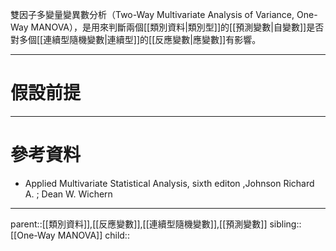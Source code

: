 雙因子多變量變異數分析（Two-Way Multivariate Analysis of Variance, One-Way MANOVA），是用來判斷兩個[[類別資料|類別型]]的[[預測變數|自變數]]是否對多個[[連續型隨機變數|連續型]]的[[反應變數|應變數]]有影響。
- - -
# 假設前提

- - -
# 參考資料
- Applied Multivariate Statistical Analysis, sixth editon ,Johnson Richard A. ;  Dean W. Wichern
- - -
parent::[[類別資料]],[[反應變數]],[[連續型隨機變數]],[[預測變數]]
sibling::[[One-Way MANOVA]]
child::